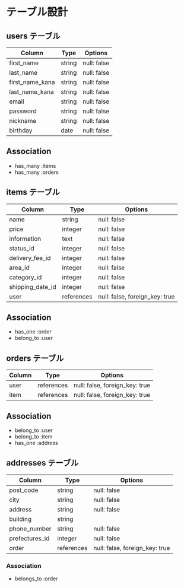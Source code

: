 
# テーブル設計

## users テーブル

| Column           | Type   | Options     |
| ---------------- | ------ | ----------- |
| first_name       | string | null: false |
| last_name        | string | null: false |
| first_name_kana  | string | null: false |
| last_name_kana   | string | null: false |
| email            | string | null: false |
| password         | string | null: false |
| nickname         | string | null: false |
| birthday         | date   | null: false |

## Association

- has_many :items
- has_many  :orders

## items テーブル

| Column            | Type       | Options                        |
| ----------------- | ---------- | ------------------------------ |
| name              | string     | null: false                    |
| price             | integer    | null: false                    |
| information       | text       | null: false                    |
| status_id         | integer    | null: false                    |
| delivery_fee_id   | integer    | null: false                    |
| area_id           | integer    | null: false                    |
| category_id       | integer    | null: false                    |
| shipping_date_id  | integer    | null: false                    |
| user              | references | null: false, foreign_key: true |


## Association

- has_one :order
- belong_to :user

## orders テーブル

| Column         | Type       | Options                        |
| -------------- | ---------- | ------------------------------ |
| user           | references | null: false, foreign_key: true |
| item           | references | null: false, foreign_key: true |

## Association

- belong_to :user
- belong_to :item
- has_one :address

## addresses テーブル

| Column         | Type       | Options                        |
| -------------- | ---------- | ------------------------------ |
| post_code      | string     | null: false                    |
| city           | string     | null: false                    |
| address        | string     | null: false                    |
| building       | string     |                                |
| phone_number   | string     | null: false                    |
| prefectures_id | integer    | null: false                    |
| order          | references | null: false, foreign_key: true |
### Association

- belongs_to :order


